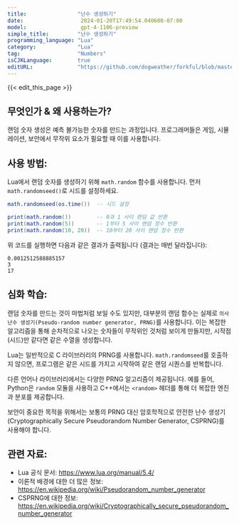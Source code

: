 ```yaml
---
title:                "난수 생성하기"
date:                  2024-01-20T17:49:54.040600-07:00
model:                 gpt-4-1106-preview
simple_title:         "난수 생성하기"
programming_language: "Lua"
category:             "Lua"
tag:                  "Numbers"
isCJKLanguage:        true
editURL:              "https://github.com/dogweather/forkful/blob/master/content/ko/lua/generating-random-numbers.md"
---
```


{{< edit_this_page >}}

## 무엇인가 & 왜 사용하는가?
랜덤 숫자 생성은 예측 불가능한 숫자를 만드는 과정입니다. 프로그래머들은 게임, 시뮬레이션, 보안에서 무작위 요소가 필요할 때 이를 사용합니다.

## 사용 방법:
Lua에서 랜덤 숫자를 생성하기 위해 `math.random` 함수를 사용합니다. 먼저 `math.randomseed()`로 시드를 설정하세요.

```Lua
math.randomseed(os.time())  -- 시드 설정

print(math.random())        -- 0과 1 사이 랜덤 값 반환
print(math.random(5))       -- 1부터 5 사이 랜덤 정수 반환
print(math.random(10, 20))  -- 10부터 20 사이 랜덤 정수 반환
```

위 코드를 실행하면 다음과 같은 결과가 출력됩니다 (결과는 매번 달라집니다):

```
0.0012512588885157
3
17
```

## 심화 학습:
랜덤 숫자를 만드는 것이 마법처럼 보일 수도 있지만, 대부분의 랜덤 함수는 실제로 `의사 난수 생성기(Pseudo-random number generator, PRNG)`를 사용합니다. 이는 복잡한 알고리즘을 통해 순차적으로 나오는 숫자들이 무작위인 것처럼 보이게 만들지만, 시작점(시드)만 같다면 같은 수열을 생성합니다.

Lua는 일반적으로 C 라이브러리의 PRNG를 사용합니다. `math.randomseed`를 호출하지 않으면, 프로그램은 같은 시드를 가지고 시작하여 같은 랜덤 시퀀스를 반복합니다.

다른 언어나 라이브러리에서는 다양한 PRNG 알고리즘이 제공됩니다. 예를 들어, Python은 `random` 모듈을 사용하고 C++에서는 `<random>` 헤더를 통해 더 복잡한 엔진과 분포를 제공합니다.

보안이 중요한 목적을 위해서는 보통의 PRNG 대신 암호학적으로 안전한 난수 생성기(Cryptographically Secure Pseudorandom Number Generator, CSPRNG)를 사용해야 합니다.

## 관련 자료:
- Lua 공식 문서: https://www.lua.org/manual/5.4/
- 이론적 배경에 대한 더 많은 정보: https://en.wikipedia.org/wiki/Pseudorandom_number_generator
- CSPRNG에 대한 정보: https://en.wikipedia.org/wiki/Cryptographically_secure_pseudorandom_number_generator
